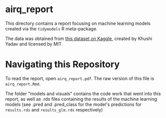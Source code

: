 # airq_report

This directory contains a report focusing on machine learning models created via the `tidymodels` R meta-package.

The data was obtained from [this dataset on Kaggle](https://www.kaggle.com/datasets/khushikyad001/air-quality-weather-and-respiratory-health), created by Khushi Yadav and licensed by MIT.

# Navigating this Repository

To read the report, open `airq_report.pdf`. The raw version of this file is `airq_report.Rmd`.

The folder "models and visuals" contains the code work that went into this report, as well as .rds files containing the results of the machine learning models (see .pred and .pred_class for the model's predictions for `results.rds` and `results_glm.rds` respectively)
